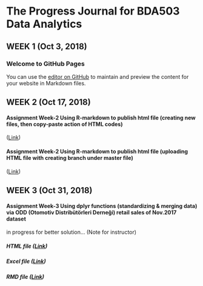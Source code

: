 # The Progress Journal for BDA503 Data Analytics
## WEEK 1 (Oct 3, 2018)
### Welcome to GitHub Pages
You can use the [editor on GitHub](https://github.com/MEF-BDA503/pj18-elmasriomer/edit/master/index.md) to maintain and preview the content for your website in Markdown files.

## WEEK 2 (Oct 17, 2018)
#### Assignment Week-2 Using R-markdown to publish html file (creating new files, then copy-paste action of HTML codes)
([Link](https://mef-bda503.github.io/pj18-elmasriomer/Assignment-Week-02)) 
#### Assignment Week-2 Using R-markdown to publish html file (uploading HTML file with creating branch under master file)
([Link](https://mef-bda503.github.io/pj18-elmasriomer/Assignment-Week-002)) 

## WEEK 3 (Oct 31, 2018)
#### Assignment Week-3 Using dplyr functions (standardizing & merging data) via ODD (Otomotiv Distribütörleri Derneği) retail sales of Nov.2017 dataset
in progress for better solution... (Note for instructor)
##### HTML file ([Link](https://mef-bda503.github.io/pj18-elmasriomer/ODD_trial3.html)) 
##### Excel file ([Link](https://github.com/MEF-BDA503/pj18-elmasriomer/blob/master/odd_retail_sales_2017_11.XLSX)) 
##### RMD file ([Link](https://github.com/MEF-BDA503/pj18-elmasriomer/blob/master/ODD_trial3.Rmd)) 




